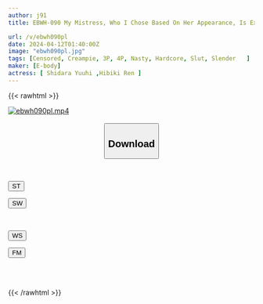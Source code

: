 ```yaml
---
author: j91
title: EBWH-090 My Mistress, Who I Chose Based On Her Appearance, Is Extremely Lewd And Unlucky - Beautiful Women Who Crave Dick Compete For Creampie Sex - Hibiki Ren, Yuhi Shitara

url: /v/ebwh090pl
date: 2024-04-12T01:40:00Z
image: "ebwh090pl.jpg"
tags: [Censored, Creampie, 3P, 4P, Nasty, Hardcore, Slut, Slender	]
maker: [E-body]
actress: [ Shidara Yuuhi ,Hibiki Ren ]
---
```



{{< rawhtml >}}

<div class="video" data-videoid="4dWKJLbajyhK0qa">
    <a href="javascript:;">
        <img src="/v/ebwh090pl/ebwh090pl.jpg" width="WIDTH" height="HEIGHT" alt="ebwh090pl.mp4" loading="lazy">
    </a>
</div>

<script type="text/javascript" src="https://j91.asia/asset/on-demand-st.js"></script>

<br>
  <link rel="stylesheet" href="https://j91.asia/asset/bs5.css">
  
  <center>
  <button class="btn btn-primary" type="button" data-bs-toggle="collapse" data-bs-target=".multi-collapse" aria-expanded="false" aria-controls="multiCollapseExample1 multiCollapseExample2"><h2>Download</h2></button></center>
</p>
<div class="row">
  <div class="col">
    <div class="collapse multi-collapse" id="multiCollapseExample1">
      <div class="card card-body">
	      	      <br>
<div class="buttons">  
<p><a href="https://streamtape.to/v/4dWKJLbajyhK0qa" target="_blank"><button class="btn-hover color-3"><i class="fa fa-download"></i> ST</button></a></p>
<p><a href="https://asnwish.com/ilfkatxiyoo2" target="_blank"><button class="btn-hover color-2"><i class="fa fa-download"></i> SW</button></a></p></div>
    </div>
  </div>
</div>
  <div class="col">
    <div class="collapse multi-collapse" id="multiCollapseExample2">
      <div class="card card-body">
	      <br>
<div class="buttons">
<p><a href="https://wolfstream.tv/sr5andhxcp9p"><button class="btn-hover color-9"><i class="fa fa-download"></i> WS</button></a></p>
<p><a href="https://filemoon.sx/d/tecd4qbubqqr"><button class="btn-hover color-8"><i class="fa fa-download"></i> FM</button></a></p></div>
<br><br>
      </div>
    </div>
  </div>
</div>

{{< /rawhtml >}}